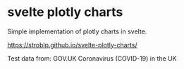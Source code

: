 # svelte plotly charts

Simple implementation of plotly charts in svelte.

https://stroblp.github.io/svelte-plotly-charts/

Test data from: GOV.UK Coronavirus (COVID-19) in the UK